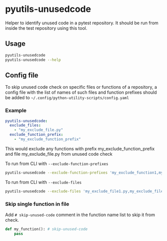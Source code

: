 # pyutils-unusedcode

Helper to identify unused code in a pytest repository. It should be run from inside the test repository using this tool.

## Usage

```bash
pyutils-unusedcode
pyutils-unusedcode --help
```

## Config file

To skip unused code check on specific files or functions of a repository, a config file with the list of names of such files and function prefixes should be added to
`~/.config/python-utility-scripts/config.yaml`

### Example

```yaml
pyutils-unusedcode:
  exclude_files:
    - "my_exclude_file.py"
  exclude_function_prefix:
    - "my_exclude_function_prefix"
```

This would exclude any functions with prefix my_exclude_function_prefix and file my_exclude_file.py from unused code check

To run from CLI with `--exclude-function-prefixes`

```bash
pyutils-unusedcode --exclude-function-prefixes 'my_exclude_function1,my_exclude_function2'
```

To run from CLI with `--exclude-files`

```bash
pyutils-unusedcode --exclude-files 'my_exclude_file1.py,my_exclude_file2.py'
```

### Skip single function in file

Add `# skip-unused-code` comment in the function name list to skip it from check.

```python
def my_function(): # skip-unused-code
    pass
```
